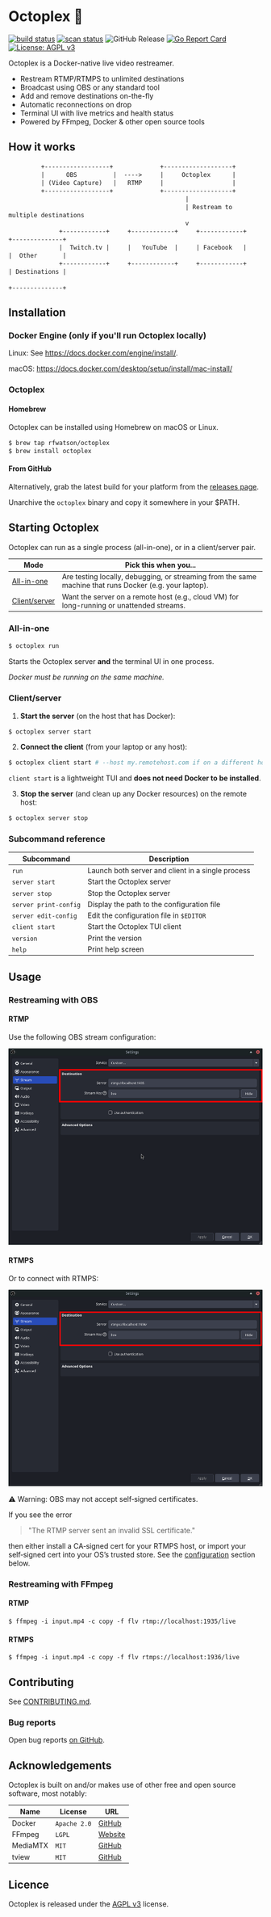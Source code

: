 # Octoplex :octopus:

[![build status](https://github.com/rfwatson/octoplex/actions/workflows/build.yml/badge.svg)](https://github.com/rfwatson/octoplex/actions/workflows/build.yml)
[![scan status](https://github.com/rfwatson/octoplex/actions/workflows/codeql.yml/badge.svg)](https://github.com/rfwatson/octoplex/actions/workflows/codeql.yml)
![GitHub Release](https://img.shields.io/github/v/release/rfwatson/octoplex)
[![Go Report Card](https://goreportcard.com/badge/git.netflux.io/rob/octoplex)](https://goreportcard.com/report/git.netflux.io/rob/octoplex)
[![License: AGPL v3](https://img.shields.io/badge/License-AGPL_v3-blue.svg)](https://www.gnu.org/licenses/agpl-3.0)

Octoplex is a Docker-native live video restreamer.

* Restream RTMP/RTMPS to unlimited destinations
* Broadcast using OBS or any standard tool
* Add and remove destinations on-the-fly
* Automatic reconnections on drop
* Terminal UI with live metrics and health status
* Powered by FFmpeg, Docker & other open source tools

## How it works

```
         +------------------+             +-------------------+
         |      OBS          |  ---->     |     Octoplex      |
         | (Video Capture)   |   RTMP     |                   |
         +------------------+             +-------------------+
                                                 |
                                                 | Restream to multiple destinations
                                                 v
              +------------+     +------------+     +------------+     +--------------+
              |  Twitch.tv |     |   YouTube  |     | Facebook   |     |  Other       |
              +------------+     +------------+     +------------+     | Destinations |
                                                                       +--------------+
```

## Installation

### Docker Engine (only if you'll run Octoplex locally)

Linux: See https://docs.docker.com/engine/install/.

macOS: https://docs.docker.com/desktop/setup/install/mac-install/

### Octoplex

#### Homebrew

Octoplex can be installed using Homebrew on macOS or Linux.

```
$ brew tap rfwatson/octoplex
$ brew install octoplex
```

#### From GitHub

Alternatively, grab the latest build for your platform from the [releases page](https://github.com/rfwatson/octoplex/releases).

Unarchive the `octoplex` binary and copy it somewhere in your $PATH.

## Starting Octoplex

Octoplex can run as a single process (all-in-one), or in a client/server pair.

Mode|Pick this when you...
---|---
[All-in-one](#all-in-one)|Are testing locally, debugging, or streaming from the same machine that runs Docker (e.g. your laptop).
[Client/server](#clientserver)|Want the server on a remote host (e.g., cloud VM) for long-running or unattended streams.

### All-in-one

```bash
$ octoplex run
```

Starts the Octoplex server **and** the terminal UI in one process.

_Docker must be running on the same machine._

### Client/server

1. **Start the server** (on the host that has Docker):

```bash
$ octoplex server start
```

2. **Connect the client** (from your laptop or any host):

```bash
$ octoplex client start # --host my.remotehost.com if on a different host
```

`client start` is a lightweight TUI and **does not need Docker to be installed**.

3. **Stop the server** (and clean up any Docker resources) on the remote host:

```bash
$ octoplex server stop
```

### Subcommand reference

Subcommand|Description
---|---
`run`|Launch both server and client in a single process
`server start`|Start the Octoplex server
`server stop`|Stop the Octoplex server
`server print-config`|Display the path to the configuration file
`server edit-config`|Edit the configuration file in `$EDITOR`
`client start`|Start the Octoplex TUI client
`version`|Print the version
`help`|Print help screen

## Usage

### Restreaming with OBS

#### RTMP

Use the following OBS stream configuration:

![OBS streaming settings for RTMP](/assets/obs1.png)

#### RTMPS

Or to connect with RTMPS:

![OBS streaming settings for RTMPS](/assets/obs2.png)

:warning: Warning: OBS may not accept self‑signed certificates.

If you see the error

> "The RTMP server sent an invalid SSL certificate."

then either install a CA‑signed cert for your RTMPS host, or import your
self‑signed cert into your OS’s trusted store. See the
[configuration](#Configuration) section below.

### Restreaming with FFmpeg

#### RTMP

```
$ ffmpeg -i input.mp4 -c copy -f flv rtmp://localhost:1935/live
```

#### RTMPS

```
$ ffmpeg -i input.mp4 -c copy -f flv rtmps://localhost:1936/live
```

## Contributing

See [CONTRIBUTING.md](/CONTRIBUTING.md).

### Bug reports

Open bug reports [on GitHub](https://github.com/rfwatson/octoplex/issues/new).

## Acknowledgements

Octoplex is built on and/or makes use of other free and open source software,
most notably:

Name|License|URL
---|---|---
Docker|`Apache 2.0`|[GitHub](https://github.com/moby/moby/tree/master/client)
FFmpeg|`LGPL`|[Website](https://www.ffmpeg.org/legal.html)
MediaMTX|`MIT`|[GitHub](https://github.com/bluenviron/mediamtx)
tview|`MIT`|[GitHub](https://github.com/rivo/tview)

## Licence

Octoplex is released under the [AGPL v3](https://github.com/rfwatson/octoplex/blob/main/LICENSE) license.
